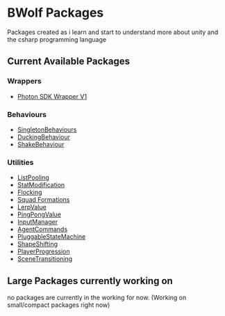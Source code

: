 # BWolf Packages
Packages created as i learn and start to understand more about unity and the csharp programming language

## Current Available Packages

### Wrappers
  - [Photon SDK Wrapper V1](https://github.com/Bvanderwolf/BWolfPackages/tree/master/Assets/BWolf/Wrappers/PhotonSDK)
  
### Behaviours
  - [SingletonBehaviours](https://github.com/Bvanderwolf/BWolfPackages/tree/master/Assets/BWolf/Behaviours/SingletonBehaviours)
  - [DuckingBehaviour](https://github.com/Bvanderwolf/BWolfPackages/tree/master/Assets/BWolf/Behaviours/DuckingBehaviour)
  - [ShakeBehaviour](https://github.com/Bvanderwolf/BWolfPackages/tree/master/Assets/BWolf/Behaviours/ShakeBehaviour)
  
### Utilities
  - [ListPooling](https://github.com/Bvanderwolf/BWolfPackages/tree/master/Assets/BWolf/Utilities/ListPooling)
  - [StatModification](https://github.com/Bvanderwolf/BWolfPackages/tree/master/Assets/BWolf/Utilities/StatModification)
  - [Flocking](https://github.com/Bvanderwolf/BWolfPackages/tree/master/Assets/BWolf/Utilities/Flocking)
  - [Squad Formations](https://github.com/Bvanderwolf/BWolfPackages/blob/master/Assets/BWolf/Utilities/SquadFormations)
  - [LerpValue](https://github.com/Bvanderwolf/BWolfPackages/tree/master/Assets/BWolf/Utilities/LerpValue)
  - [PingPongValue](https://github.com/Bvanderwolf/BWolfPackages/tree/master/Assets/BWolf/Utilities/PingPongValue)
  - [InputManager](https://github.com/Bvanderwolf/BWolfPackages/tree/master/Assets/BWolf/Utilities/InputManager)
  - [AgentCommands](https://github.com/Bvanderwolf/BWolfPackages/tree/master/Assets/BWolf/Utilities/AgentCommands)
  - [PluggableStateMachine](https://github.com/Bvanderwolf/BWolfPackages/tree/master/Assets/BWolf/Utilities/PluggableStateMachine)
  - [ShapeShifting](https://github.com/Bvanderwolf/BWolfPackages/tree/master/Assets/BWolf/Utilities/ShapeShifting)
  - [PlayerProgression](https://github.com/Bvanderwolf/BWolfPackages/tree/master/Assets/BWolf/Utilities/PlayerProgression)
  - [SceneTransitioning](https://github.com/Bvanderwolf/BWolfPackages/tree/master/Assets/BWolf/Utilities/SceneTransitioning)


## Large Packages currently working on
no packages are currently in the working for now. (Working on small/compact packages right now)
